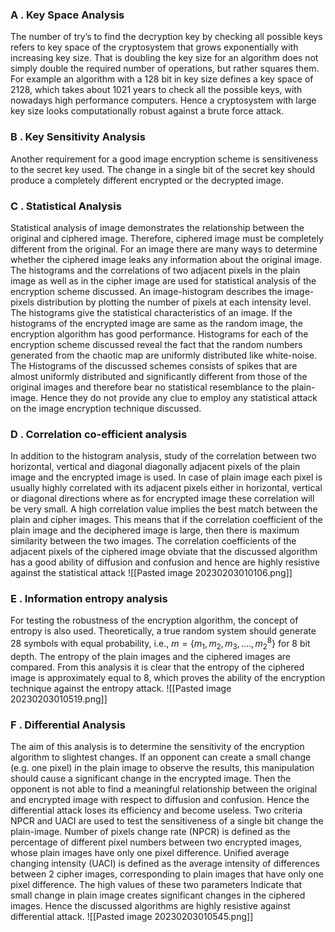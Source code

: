 ### A . Key Space Analysis 
The number of try’s to find the decryption key by checking all possible keys refers to key space of the cryptosystem that grows exponentially with increasing key size. That is doubling the key size for an algorithm does not simply double the required number of operations, but rather squares them. For example an algorithm with a 128 bit in key size defines a key space of 2128, which takes about 1021 years to check all the possible keys, with nowadays high performance computers. Hence a cryptosystem with large key size looks computationally robust against a brute force attack. 
 
### B . Key Sensitivity Analysis 
Another requirement for a good image encryption scheme is sensitiveness to the secret key used. The change in a single bit of the secret key should produce a completely different encrypted or the decrypted image. 
 
### C . Statistical Analysis 
Statistical analysis of image demonstrates the relationship between the original and ciphered image. Therefore, ciphered image must be completely different from the original. For an image there are many ways to determine whether the ciphered image leaks any information about the original image. The histograms and the correlations of two adjacent pixels in the plain image as well as in the cipher image are used for statistical analysis of the encryption scheme discussed. An image-histogram describes the image-pixels distribution by plotting the number of pixels at each intensity level. The histograms give the statistical characteristics of an image. If the histograms of the encrypted image are same as the random image, the encryption algorithm has good performance. Histograms for each of the encryption scheme discussed reveal the fact that the random numbers generated from the chaotic map are uniformly distributed like white-noise. The Histograms of the discussed schemes consists of spikes that are almost uniformly distributed and significantly different from those of the original images and therefore bear no statistical resemblance to the plain-image. Hence they do not provide any clue to employ any statistical attack on the image encryption technique discussed. 
 
### D . Correlation co-efficient analysis 
In addition to the histogram analysis, study of the correlation between two horizontal, vertical and diagonal diagonally adjacent pixels of the plain image and the encrypted image is used. In case of plain image each pixel is usually highly correlated with its adjacent pixels either in horizontal, vertical or diagonal directions where as for encrypted image these correlation will be very small. A high correlation value implies the best match between the plain and cipher images. This means that if the correlation coefficient of the plain image and the deciphered image is large, then there is maximum similarity between the two images. The correlation coefficients of the adjacent pixels of the ciphered image obviate that the discussed algorithm has a good ability of diffusion and confusion and hence are highly resistive against the statistical attack 
![[Pasted image 20230203010106.png]]
 
### E . Information entropy analysis 
For testing the robustness of the encryption algorithm, the concept of entropy is also used. Theoretically, a true random system should generate 28 symbols with equal probability, i.e., $m = \{m_1, m_2, m_3, …. , m_2^8\}$ for 8 bit depth. The entropy of the plain images and the ciphered images are compared. From this analysis it is clear that the entropy of the ciphered image is approximately equal to 8, which proves the ability of the encryption technique against the entropy attack. 
![[Pasted image 20230203010519.png]]
### F . Differential Analysis 
The aim of this analysis is to determine the sensitivity of the encryption algorithm to slightest changes. If an opponent can create a small change (e.g. one pixel) in the plain image to observe the results, this manipulation should cause a significant change in the encrypted image. Then the opponent is not able to find a meaningful relationship between the original and encrypted image with respect to diffusion and confusion. Hence the differential attack loses its efficiency and become useless. Two criteria NPCR and UACI are used to test the sensitiveness of a single bit change the plain-image. Number of pixels change rate (NPCR) is defined as the percentage of different pixel numbers between two encrypted images, whose plain images have only one pixel difference. Unified average changing intensity (UACI) is defined as the average intensity of differences between 2 cipher images, corresponding to plain images that have only one pixel difference. The high values of these two parameters Indicate that small change in plain image creates significant changes in the ciphered images. Hence the discussed algorithms are highly resistive against differential attack. 
![[Pasted image 20230203010545.png]]
